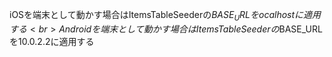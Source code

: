 iOSを端末として動かす場合はItemsTableSeederの$BASE_URLをocalhostに適用する<br>
Androidを端末として動かす場合はItemsTableSeederの$BASE_URLを10.0.2.2に適用する
